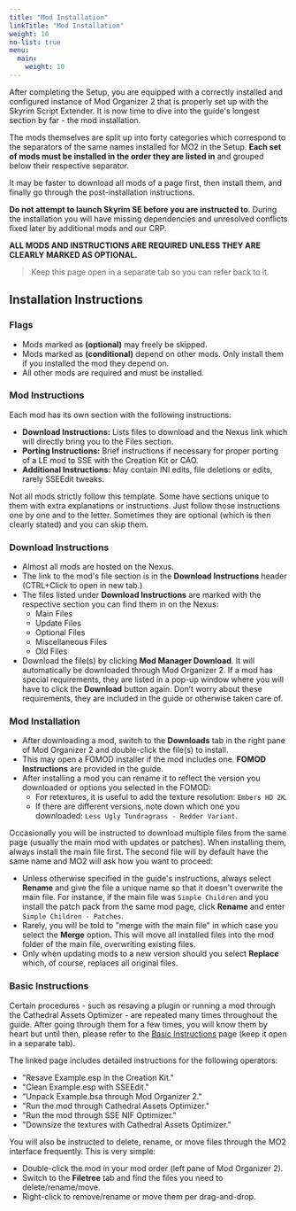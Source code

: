 ```yaml
---
title: "Mod Installation"
linkTitle: "Mod Installation"
weight: 10
no-list: true
menu:
  main:
    weight: 10
---
```


After completing the Setup, you are equipped with a correctly installed and configured instance of Mod Organizer 2 that is properly set up with the Skyrim Script Extender. It is now time to dive into the guide's longest section by far - the mod installation.

The mods themselves are split up into forty categories which correspond to the separators of the same names installed for MO2 in the Setup. **Each set of mods must be installed in the order they are listed in** and grouped below their respective separator.

It may be faster to download all mods of a page first, then install them, and finally go through the post-installation instructions.

**Do not attempt to launch Skyrim SE before you are instructed to**. During the installation you will have missing dependencies and unresolved conflicts fixed later by additional mods and our CRP.

**ALL MODS AND INSTRUCTIONS ARE REQUIRED UNLESS THEY ARE CLEARLY MARKED AS OPTIONAL.**

> Keep this page open in a separate tab so you can refer back to it.

## Installation Instructions

### Flags

- Mods marked as **(optional)** may freely be skipped.
- Mods marked as **(conditional)** depend on other mods. Only install them if you installed the mod they depend on.
- All other mods are required and must be installed.

### Mod Instructions

Each mod has its own section with the following instructions:

- **Download Instructions:** Lists files to download and the Nexus link which will directly bring you to the Files section.
- **Porting Instructions:** Brief instructions if necessary for proper porting of a LE mod to SSE with the Creation Kit or CAO.
- **Additional Instructions:** May contain INI edits, file deletions or edits, rarely SSEEdit tweaks.

Not all mods strictly follow this template. Some have sections unique to them with extra explanations or instructions. Just follow those instructions one by one and to the letter. Sometimes they are optional (which is then clearly stated) and you can skip them.

### Download Instructions

* Almost all mods are hosted on the Nexus.
* The link to the mod's file section is in the **Download Instructions** header (CTRL+Click to open in new tab.)
* The files listed under **Download Instructions** are marked with the respective section you can find them in on the Nexus:
  * Main Files
  * Update Files
  * Optional Files
  * Miscellaneous Files
  * Old Files
* Download the file(s) by clicking **Mod Manager Download**. It will automatically be downloaded through Mod Organizer 2. If a mod has special requirements, they are listed in a pop-up window where you will have to click the **Download** button again. Don’t worry about these requirements, they are included in the guide or otherwise taken care of.

### Mod Installation

* After downloading a mod, switch to the **Downloads** tab in the right pane of Mod Organizer 2 and double-click the file(s) to install.
* This may open a FOMOD installer if the mod includes one. **FOMOD Instructions** are provided in the guide.
* After installing a mod you can rename it to reflect the version you downloaded or options you selected in the FOMOD:
  * For retextures, it is useful to add the texture resolution: `Embers HD 2K`.
  * If there are different versions, note down which one you downloaded: `Less Ugly Tundragrass - Redder Variant`.

Occasionally you will be instructed to download multiple files from the same page (usually the main mod with updates or patches). When installing them, always install the main file first. The second file will by default have the same name and MO2 will ask how you want to proceed:

* Unless otherwise specified in the guide's instructions, always select **Rename** and give the file a unique name so that it doesn't overwrite the main file. For instance, if the main file was `Simple Children` and you install the patch pack from the same mod page, click **Rename** and enter `Simple Children - Patches`.
* Rarely, you will be told to "merge with the main file" in which case you select the **Merge** option. This will move all installed files into the mod folder of the main file, overwriting existing files.
* Only when updating mods to a new version should you select **Replace** which, of course, replaces all original files.

### Basic Instructions

Certain procedures - such as resaving a plugin or running a mod through the Cathedral Assets Optimizer - are repeated many times throughout the guide. After going through them for a few times, you will know them by heart but until then, please refer to the [Basic Instructions](https://thephoenixflavour.com/skyrim-se/guide-resources/basic-instructions/) page (keep it open in a separate tab).

The linked page includes detailed instructions for the following operators:

- "Resave Example.esp in the Creation Kit."
- "Clean Example.esp with SSEEdit."
- "Unpack Example.bsa through Mod Organizer 2."
- "Run the mod through Cathedral Assets Optimizer."
- "Run the mod through SSE NIF Optimizer."
- "Downsize the textures with Cathedral Assets Optimizer."

You will also be instructed to delete, rename, or move files through the MO2 interface frequently. This is very simple:

- Double-click the mod in your mod order (left pane of Mod Organizer 2).
- Switch to the **Filetree** tab and find the files you need to delete/rename/move.
- Right-click to remove/rename or move them per drag-and-drop.